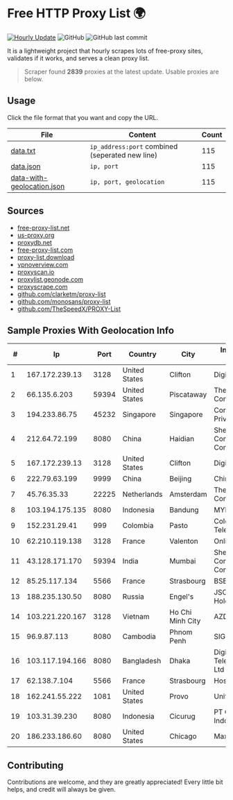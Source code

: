 
# Free HTTP Proxy List 🌍

[![Hourly Update](https://github.com/mertguvencli/http-proxy-list/actions/workflows/main.yml/badge.svg?branch=main)](https://github.com/mertguvencli/http-proxy-list/actions/workflows/main.yml)
![GitHub](https://img.shields.io/github/license/mertguvencli/http-proxy-list)
![GitHub last commit](https://img.shields.io/github/last-commit/mertguvencli/http-proxy-list)

It is a lightweight project that hourly scrapes lots of free-proxy sites, validates if it works, and serves a clean proxy list.


> Scraper found **2839** proxies at the latest update. Usable proxies are below.

## Usage

Click the file format that you want and copy the URL.


|File|Content|Count|
|----|-------|-----|
|[data.txt](https://raw.githubusercontent.com/mertguvencli/http-proxy-list/main/proxy-list/data.txt)|`ip_address:port` combined (seperated new line)|115|
|[data.json](https://raw.githubusercontent.com/mertguvencli/http-proxy-list/main/proxy-list/data.json)|`ip, port`|115|
|[data-with-geolocation.json](https://raw.githubusercontent.com/mertguvencli/http-proxy-list/main/proxy-list/data-with-geolocation.json)|`ip, port, geolocation`|115|

## Sources

* [free-proxy-list.net](https://free-proxy-list.net)
* [us-proxy.org](https://www.us-proxy.org)
* [proxydb.net](http://proxydb.net)
* [free-proxy-list.com](https://free-proxy-list.com/?page=&port=&type%5B%5D=http&type%5B%5D=https&up_time=0&search=Search)
* [proxy-list.download](https://www.proxy-list.download/HTTP)
* [vpnoverview.com](https://vpnoverview.com/privacy/anonymous-browsing/free-proxy-servers)
* [proxyscan.io](https://www.proxyscan.io)
* [proxylist.geonode.com](https://proxylist.geonode.com/api/proxy-list?limit=300&page=1&sort_by=lastChecked&sort_type=desc&protocols=http,https)
* [proxyscrape.com](https://api.proxyscrape.com/v2/?request=displayproxies&protocol=http&timeout=10000&country=all&ssl=all&anonymity=all)
* [github.com/clarketm/proxy-list](https://raw.githubusercontent.com/clarketm/proxy-list/master/proxy-list-raw.txt)
* [github.com/monosans/proxy-list](https://raw.githubusercontent.com/monosans/proxy-list/main/proxies/http.txt)
* [github.com/TheSpeedX/PROXY-List](https://raw.githubusercontent.com/TheSpeedX/PROXY-List/master/http.txt)


## Sample Proxies With Geolocation Info

|#|Ip|Port|Country|City|Internet Service Provider|
|-|--|----|-------|----|-------------------------|
|1|167.172.239.13|3128|United States|Clifton|DigitalOcean, LLC|
|2|66.135.6.203|59394|United States|Piscataway|The Constant Company|
|3|194.233.86.75|45232|Singapore|Singapore|Contabo Asia Private Limited|
|4|212.64.72.199|8080|China|Haidian|Shenzhen Tencent Computer Systems Company Limited|
|5|167.172.239.13|3128|United States|Clifton|DigitalOcean, LLC|
|6|222.79.63.199|9999|China|Beijing|Chinanet|
|7|45.76.35.33|22225|Netherlands|Amsterdam|The Constant Company|
|8|103.194.175.135|8080|Indonesia|Bandung|MYNET|
|9|152.231.29.41|999|Colombia|Pasto|Colombiatel Telecomunicaciones|
|10|62.210.119.138|3128|France|Valenton|Online S.A.S.|
|11|43.128.171.170|59394|India|Mumbai|Shenzhen Tencent Computer Systems Company Limited|
|12|85.25.117.134|5566|France|Strasbourg|BSB-SERVICE|
|13|188.235.130.50|8080|Russia|Engel's|JSC "ER-Telecom Holding"|
|14|103.221.220.167|3128|Vietnam|Ho Chi Minh City|AZDIGI Corporation|
|15|96.9.87.113|8080|Cambodia|Phnom Penh|SIGROUPS|
|16|103.117.194.166|8080|Bangladesh|Dhaka|DigiCon Telecommunication Ltd|
|17|62.138.7.104|5566|France|Strasbourg|Host Europe Group|
|18|162.241.55.222|1081|United States|Provo|Unified Layer|
|19|103.31.39.230|8080|Indonesia|Cicurug|PT Cloud Hosting Indonesia|
|20|186.233.186.60|8080|United States|Chicago|Maxihost LTDA|



## Contributing

Contributions are welcome, and they are greatly appreciated! Every
little bit helps, and credit will always be given.

